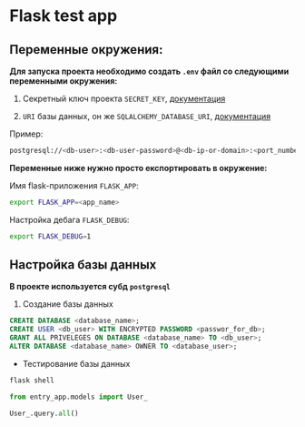 # Flask test app

## Переменные окружения:

**Для запуска проекта необходимо создать `.env` файл со следующими переменными окружения:**

1. Секретный ключ проекта `SECRET_KEY`, [документация](https://flask.palletsprojects.com/en/2.3.x/config/#SECRET_KEY)

2. `URI` базы данных, он же `SQLALCHEMY_DATABASE_URI`, [документация](https://flask-sqlalchemy.palletsprojects.com/en/2.x/config/)

Пример:

```sh 
postgresql://<db-user>:<db-user-password>@<db-ip-or-domain>:<port_number>/<database_name>
```

**Переменные ниже нужно просто експортировать в окружение:**

Имя flask-приложения `FLASK_APP`:

```sh 
export FLASK_APP=<app_name>
```

Настройка дебага `FLASK_DEBUG`:

```sh 
export FLASK_DEBUG=1
```

## Настройка базы данных

**В проекте используется субд `postgresql`**

1. Создание базы данных 

```sql
CREATE DATABASE <database_name>;
CREATE USER <db_user> WITH ENCRYPTED PASSWORD <passwor_for_db>;
GRANT ALL PRIVELEGES ON DATABASE <database_name> TO <db_user>;
ALTER DATABASE <database_name> OWNER TO <database_user>;
```

- Тестирование базы данных

```sh 
flask shell
```

```python 
from entry_app.models import User_
```

```python
User_.query.all()
```
